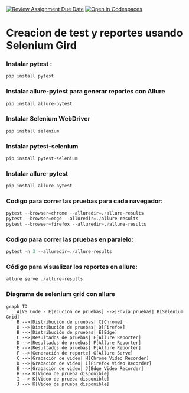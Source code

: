[![Review Assignment Due Date](https://classroom.github.com/assets/deadline-readme-button-22041afd0340ce965d47ae6ef1cefeee28c7c493a6346c4f15d667ab976d596c.svg)](https://classroom.github.com/a/vK6WBQ1t)
[![Open in Codespaces](https://classroom.github.com/assets/launch-codespace-2972f46106e565e64193e422d61a12cf1da4916b45550586e14ef0a7c637dd04.svg)](https://classroom.github.com/open-in-codespaces?assignment_repo_id=15560930)

# Creacion de test y reportes usando Selenium Gird

### Instalar pytest :

```python
pip install pytest
```
### Instalar allure-pytest para generar reportes con Allure
```python
pip install allure-pytest
```
### Instalar Selenium WebDriver
```python
pip install selenium
```
### Instalar pytest-selenium
```python
pip install pytest-selenium
```
### Instalar allure-pytest
```python
pip install allure-pytest
```
### Codigo para correr las pruebas para cada navegador:
```python
pytest --browser=chrome --alluredir=./allure-results
pytest --browser=edge --alluredir=./allure-results
pytest --browser=firefox --alluredir=./allure-results
```
### Codigo para correr las pruebas en paralelo:
```python
pytest -n 3 --alluredir=./allure-results
```

### Código para visualizar los reportes en allure:
```powershell
allure serve ./allure-results
```
### Diagrama de selenium grid con allure
```mermaid
graph TD
    A[VS Code - Ejecución de pruebas] -->|Envía pruebas| B[Selenium Grid]
    B -->|Distribución de pruebas| C[Chrome]
    B -->|Distribución de pruebas| D[Firefox]
    B -->|Distribución de pruebas| E[Edge]
    C -->|Resultados de pruebas| F[Allure Reporter]
    D -->|Resultados de pruebas| F[Allure Reporter]
    E -->|Resultados de pruebas| F[Allure Reporter]
    F -->|Generación de reporte| G[Allure Serve]
    C -->|Grabación de video| H[Chrome Video Recorder]
    D -->|Grabación de video| I[Firefox Video Recorder]
    E -->|Grabación de video| J[Edge Video Recorder]
    H --> K[Video de prueba disponible]
    I --> K[Video de prueba disponible]
    J --> K[Video de prueba disponible]
```
